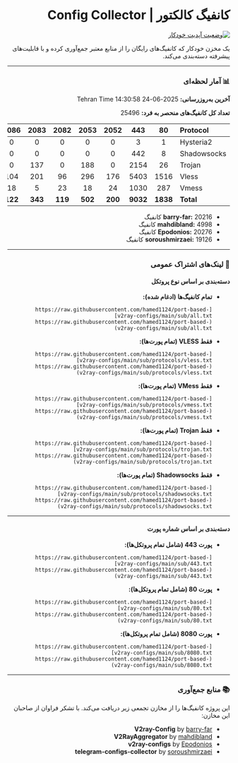 <div dir="rtl">

# کانفیگ کالکتور | Config Collector

[![وضعیت آپدیت خودکار](https://github.com/hamed1124/port-based-v2ray-configs/actions/workflows/main.yml/badge.svg)](https://github.com/hamed1124/port-based-v2ray-configs/actions/workflows/main.yml)

یک مخزن خودکار که کانفیگ‌های رایگان را از منابع معتبر جمع‌آوری کرده و با قابلیت‌های پیشرفته دسته‌بندی می‌کند.

---

### 📊 آمار لحظه‌ای

**آخرین به‌روزرسانی:** 2025-06-24 14:30:58 Tehran Time

**تعداد کل کانفیگ‌های منحصر به فرد:** 25496

<!-- STATS_TABLE_START -->
| Protocol | 80 | 443 | 2052 | 2053 | 2082 | 2083 | 2086 | 2087 | 2095 | 2096 | 8080 | 8088 | Total |
|:---| :---: | :---: | :---: | :---: | :---: | :---: | :---: | :---: | :---: | :---: | :---: | :---: |:---:|
| Hysteria2 | 1 | 3 | 0 | 0 | 0 | 0 | 0 | 0 | 0 | 0 | 1 | 0 | **40** |
| Shadowsocks | 8 | 442 | 0 | 0 | 0 | 0 | 0 | 0 | 0 | 0 | 190 | 0 | **3487** |
| Trojan | 26 | 2154 | 0 | 188 | 0 | 137 | 0 | 120 | 0 | 135 | 10 | 0 | **4128** |
| Vless | 1516 | 5403 | 176 | 296 | 96 | 201 | 104 | 285 | 131 | 460 | 269 | 15 | **15084** |
| Vmess | 287 | 1030 | 24 | 18 | 23 | 5 | 18 | 40 | 124 | 11 | 52 | 1 | **2720** |
| **Total** | **1838** | **9032** | **200** | **502** | **119** | **343** | **122** | **445** | **255** | **606** | **522** | **16** | **14000** |
<!-- STATS_TABLE_END -->

<!-- SOURCE_STATS_START -->
- **barry-far:** 20216 کانفیگ
- **mahdibland:** 4998 کانفیگ
- **Epodonios:** 20276 کانفیگ
- **soroushmirzaei:** 19126 کانفیگ
<!-- SOURCE_STATS_END -->

---

### 🚀 لینک‌های اشتراک عمومی

#### دسته‌بندی بر اساس نوع پروتکل

- **تمام کانفیگ‌ها (ادغام شده):**
  ```
  [https://raw.githubusercontent.com/hamed1124/port-based-v2ray-configs/main/sub/all.txt](https://raw.githubusercontent.com/hamed1124/port-based-v2ray-configs/main/sub/all.txt)
  ```
- **فقط VLESS (تمام پورت‌ها):**
  ```
  [https://raw.githubusercontent.com/hamed1124/port-based-v2ray-configs/main/sub/protocols/vless.txt](https://raw.githubusercontent.com/hamed1124/port-based-v2ray-configs/main/sub/protocols/vless.txt)
  ```
- **فقط VMess (تمام پورت‌ها):**
  ```
  [https://raw.githubusercontent.com/hamed1124/port-based-v2ray-configs/main/sub/protocols/vmess.txt](https://raw.githubusercontent.com/hamed1124/port-based-v2ray-configs/main/sub/protocols/vmess.txt)
  ```
- **فقط Trojan (تمام پورت‌ها):**
  ```
  [https://raw.githubusercontent.com/hamed1124/port-based-v2ray-configs/main/sub/protocols/trojan.txt](https://raw.githubusercontent.com/hamed1124/port-based-v2ray-configs/main/sub/protocols/trojan.txt)
  ```
- **فقط Shadowsocks (تمام پورت‌ها):**
  ```
  [https://raw.githubusercontent.com/hamed1124/port-based-v2ray-configs/main/sub/protocols/shadowsocks.txt](https://raw.githubusercontent.com/hamed1124/port-based-v2ray-configs/main/sub/protocols/shadowsocks.txt)
  ```

---

#### دسته‌بندی بر اساس شماره پورت

- **پورت 443 (شامل تمام پروتکل‌ها):**
  ```
  [https://raw.githubusercontent.com/hamed1124/port-based-v2ray-configs/main/sub/443.txt](https://raw.githubusercontent.com/hamed1124/port-based-v2ray-configs/main/sub/443.txt)
  ```
- **پورت 80 (شامل تمام پروتکل‌ها):**
  ```
  [https://raw.githubusercontent.com/hamed1124/port-based-v2ray-configs/main/sub/80.txt](https://raw.githubusercontent.com/hamed1124/port-based-v2ray-configs/main/sub/80.txt)
  ```
- **پورت 8080 (شامل تمام پروتکل‌ها):**
  ```
  [https://raw.githubusercontent.com/hamed1124/port-based-v2ray-configs/main/sub/8080.txt](https://raw.githubusercontent.com/hamed1124/port-based-v2ray-configs/main/sub/8080.txt)
  ```

---

### 📚 منابع جمع‌آوری

این پروژه کانفیگ‌ها را از مخازن تجمعی زیر دریافت می‌کند. با تشکر فراوان از صاحبان این مخازن:

- **V2ray-Config** by [barry-far](https://github.com/barry-far/V2ray-Config)
- **V2RayAggregator** by [mahdibland](https://github.com/mahdibland/V2RayAggregator)
- **v2ray-configs** by [Epodonios](https://github.com/Epodonios/v2ray-configs)
- **telegram-configs-collector** by [soroushmirzaei](https://github.com/soroushmirzaei/telegram-configs-collector)

</div>
